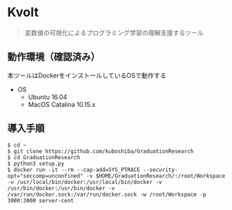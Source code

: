 # Kvolt
> 変数値の可視化によるプログラミング学習の理解支援するツール

## 動作環境（確認済み）
本ツールはDockerをインストールしているOSで動作する

- OS
  - Ubuntu 16.04
  - MacOS Catalina 10.15.x

## 導入手順
```
$ cd ~
$ git clone https://github.com/kuboshiba/GraduationResearch
$ cd GraduationResearch
$ python3 setup.py
$ docker run -it --rm --cap-add=SYS_PTRACE --security-opt="seccomp=unconfined" -v $HOME/GraduationResearch/:/root/Workspace -v /usr/local/bin/docker:/usr/local/bin/docker -v /usr/bin/docker:/usr/bin/docker -v /var/run/docker.sock:/var/run/docker.sock -w /root/Workspace -p 3000:3000 server-cent
```
